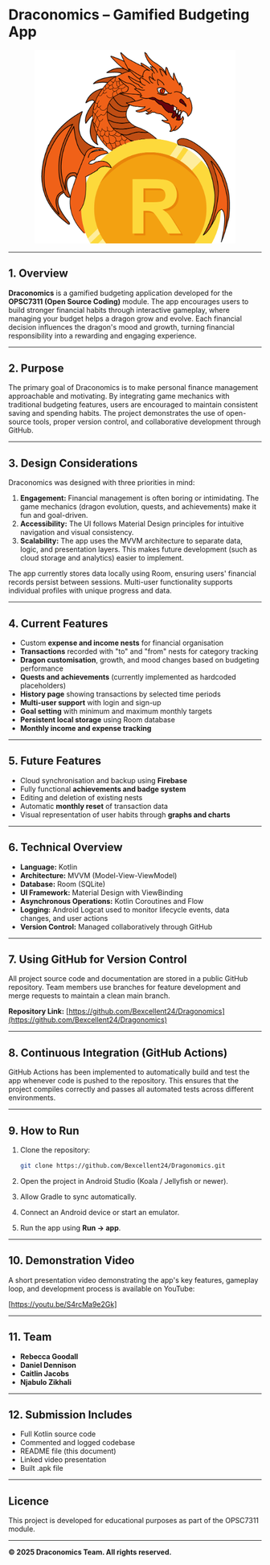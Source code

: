 # Draconomics – Gamified Budgeting App

<p align="center">
  <img src="https://github.com/Bexcellent24/Dragonomics/blob/master/Logos/Pages/Login_SignUp%20Page/home_page_logo.png" alt="Draconomics Logo" width="400">
</p>

---

## 1. Overview

**Draconomics** is a gamified budgeting application developed for the **OPSC7311 (Open Source Coding)** module. The app encourages users to build stronger financial habits through interactive gameplay, where managing your budget helps a dragon grow and evolve. Each financial decision influences the dragon's mood and growth, turning financial responsibility into a rewarding and engaging experience.

---

## 2. Purpose

The primary goal of Draconomics is to make personal finance management approachable and motivating. By integrating game mechanics with traditional budgeting features, users are encouraged to maintain consistent saving and spending habits. The project demonstrates the use of open-source tools, proper version control, and collaborative development through GitHub.

---

## 3. Design Considerations

Draconomics was designed with three priorities in mind:

1. **Engagement:** Financial management is often boring or intimidating. The game mechanics (dragon evolution, quests, and achievements) make it fun and goal-driven.
2. **Accessibility:** The UI follows Material Design principles for intuitive navigation and visual consistency.
3. **Scalability:** The app uses the MVVM architecture to separate data, logic, and presentation layers. This makes future development (such as cloud storage and analytics) easier to implement.

The app currently stores data locally using Room, ensuring users' financial records persist between sessions. Multi-user functionality supports individual profiles with unique progress and data.

---

## 4. Current Features

- Custom **expense and income nests** for financial organisation
- **Transactions** recorded with "to" and "from" nests for category tracking
- **Dragon customisation**, growth, and mood changes based on budgeting performance
- **Quests and achievements** (currently implemented as hardcoded placeholders)
- **History page** showing transactions by selected time periods
- **Multi-user support** with login and sign-up
- **Goal setting** with minimum and maximum monthly targets
- **Persistent local storage** using Room database
- **Monthly income and expense tracking**

---

## 5. Future Features

- Cloud synchronisation and backup using **Firebase**
- Fully functional **achievements and badge system**
- Editing and deletion of existing nests
- Automatic **monthly reset** of transaction data
- Visual representation of user habits through **graphs and charts**

---

## 6. Technical Overview

- **Language:** Kotlin
- **Architecture:** MVVM (Model-View-ViewModel)
- **Database:** Room (SQLite)
- **UI Framework:** Material Design with ViewBinding
- **Asynchronous Operations:** Kotlin Coroutines and Flow
- **Logging:** Android Logcat used to monitor lifecycle events, data changes, and user actions
- **Version Control:** Managed collaboratively through GitHub

---

## 7. Using GitHub for Version Control

All project source code and documentation are stored in a public GitHub repository. Team members use branches for feature development and merge requests to maintain a clean main branch.

**Repository Link:** [https://github.com/Bexcellent24/Dragonomics](https://github.com/Bexcellent24/Dragonomics)

---

## 8. Continuous Integration (GitHub Actions)

GitHub Actions has been implemented to automatically build and test the app whenever code is pushed to the repository. This ensures that the project compiles correctly and passes all automated tests across different environments.

---

## 9. How to Run

1. Clone the repository:
   ```bash
   git clone https://github.com/Bexcellent24/Dragonomics.git
   ```

2. Open the project in Android Studio (Koala / Jellyfish or newer).

3. Allow Gradle to sync automatically.

4. Connect an Android device or start an emulator.

5. Run the app using **Run → app**.

---

## 10. Demonstration Video

A short presentation video demonstrating the app's key features, gameplay loop, and development process is available on YouTube:

[https://youtu.be/S4rcMa9e2Gk]

---

## 11. Team

- **Rebecca Goodall**
- **Daniel Dennison**
- **Caitlin Jacobs**
- **Njabulo Zikhali**

---

## 12. Submission Includes

- Full Kotlin source code
- Commented and logged codebase
- README file (this document)
- Linked video presentation
- Built .apk file

---

## Licence

This project is developed for educational purposes as part of the OPSC7311 module.

---

**© 2025 Draconomics Team. All rights reserved.**
